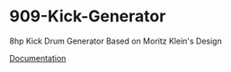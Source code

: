 # 909-Kick-Generator
8hp Kick Drum Generator Based on Moritz Klein's Design

[Documentation](https://f113x.github.io/projects-documentation/Eurorack/909-Kick-Generator/)